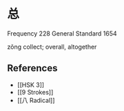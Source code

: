 # 总
Frequency 228
General Standard 1654

zǒng
collect; overall, altogether

## References
- [[HSK 3]]
- [[9 Strokes]]
- [[八 Radical]]
